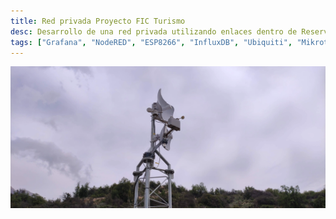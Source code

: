 ```yaml
---
title: Red privada Proyecto FIC Turismo
desc: Desarrollo de una red privada utilizando enlaces dentro de Reserva Nacional Rio Clarillo
tags: ["Grafana", "NodeRED", "ESP8266", "InfluxDB", "Ubiquiti", "Mikrotik"]
---
```


![Red Proyecto FIC Turismo](../../assets/antenas_rio_clarillo.webp)

